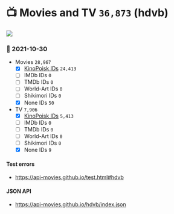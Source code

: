 # :tv: Movies and TV `36,873` (hdvb)

<a href="https://API-Movies.github.io"><img src="https://API-Movies.github.io/banner.png?cache"></a>

### :date: 2021-10-30
- Movies `28,967`
  - [x] <a href="https://API-Movies.github.io/hdvb/movie_kinopoisk_ids.json">KinoPoisk IDs</a> `24,413`
  - [ ] IMDb IDs `0`
  - [ ] TMDb IDs `0`
  - [ ] World-Art IDs `0`
  - [ ] Shikimori IDs `0`
  - [x] None IDs `50`
- TV `7,906`
  - [x] <a href="https://API-Movies.github.io/hdvb/tv_kinopoisk_ids.json">KinoPoisk IDs</a> `5,413`
  - [ ] IMDb IDs `0`
  - [ ] TMDb IDs `0`
  - [ ] World-Art IDs `0`
  - [ ] Shikimori IDs `0`
  - [x] None IDs `9`
#### Test errors
- <a href='https://api-movies.github.io/test.html#hdvb'>https://api-movies.github.io/test.html#hdvb</a>
#### JSON API
- <a href='https://api-movies.github.io/hdvb/index.json'>https://api-movies.github.io/hdvb/index.json</a>
